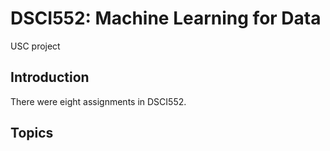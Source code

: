 # DSCI552: Machine Learning for Data
USC project

## Introduction
There were eight assignments in DSCI552.


## Topics
